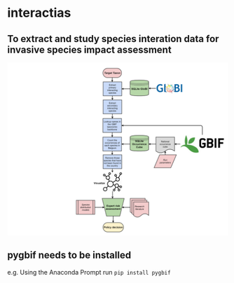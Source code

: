 # interactias
## To extract and study species interation data for invasive species impact assessment

![Diagram of the Interactias workflow](./images/interactias.png)
 
## pygbif needs to be installed

e.g. Using the Anaconda Prompt run `pip install pygbif`
